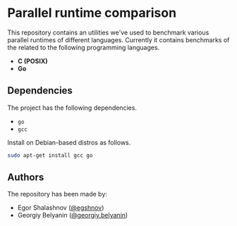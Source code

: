 # Parallel runtime comparison

This repository contains an utilities we've used to benchmark various parallel
runtimes of different languages. Currently it contains benchmarks of the
related to the following programming languages.

* **C (POSIX)**
* **Go**

## Dependencies

The project has the following dependencies.

* `go`
* `gcc`

Install on Debian-based distros as follows.

```bash
sudo apt-get install gcc go
```

## Authors

The repository has been made by:

* Egor Shalashnov ([@egshnov](https://github.com/egshnov))
* Georgiy Belyanin ([@georgiy.belyanin](https://github.com/georgiy-belyani))
